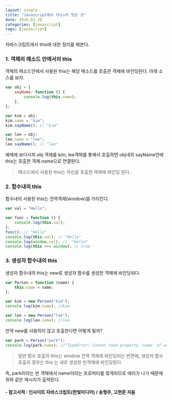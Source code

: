 ```yaml
---
layout: single
title: "Javascript에서 this의 모든 것"
date: 2016-01-26
categories: [javascript]
tags: [javascript]
---
```


자바스크립트에서 this에 대한 정리를 해본다.

### 1. 객체의 메소드 안에서의 this

객체의 메소드안에서 사용된 this는 해당 메소드를 호출한 객체에 바인딩된다.
아래 소스를 보자.

```javascript
var obj = {
    sayName: function () {
        console.log(this.name);
    },
};

var kim = obj;
kim.name = "kim";
kim.sayName(); // "kim"

var lee = obj;
lee.name = "lee";
lee.sayName(); // "lee"
```

예제에 보다시피 obj 객체를 kim, lee객체를 통해서 호출하면 obj내의 sayName안에 this는 호출한 객체.name으로 연결된다.

> 메소드에서 사용된 this는 자신을 호출한 객체에 바인딩 된다.

### 2. 함수내의 this

함수내의 사용된 this는 전역객체(window)를 가리킨다.

```javascript
var val = "Hello";

var func = function () {
    console.log(this.val);
};
func(); // "Hello"
console.log(this.val); // "Hello"
console.log(window.val); //  "Hello"
console.log(this === window); // true
```

### 3. 생성자 함수내의 this

생성자 함수내의 this는 new로 생성자 함수를 생성한 객체에 바인딩되다.

```javascript
var Person = function (name) {
    this.name = name;
};

var kim = new Person("kim");
console.log(kim.name); //kim

var lee = new Person("lee");
console.log(lee.name); //lee
```

만약 new를 사용하지 않고 호출한다면 어떻게 될까?

```javascript
var park = Person("park");
console.log(park.name); //"TypeError: Cannot read property 'name' of undefined
```

> 일반 함수 호출의 this는 window 전역 객체에 바인딩되는 반면에, 생성자 함수 호출의 경우는 this 는 새로 생성된 빈객체에 바인딩된다.

즉, park이라는 빈 객체에서 name이라는 프로퍼티를 찾게되므로 에러가 나기 때문에 위와 같은 메시지가 출력된다.

#### - 참고서적 : 인사이트 자바스크립트(한빛미디어) / 송형주, 고현준 지음
